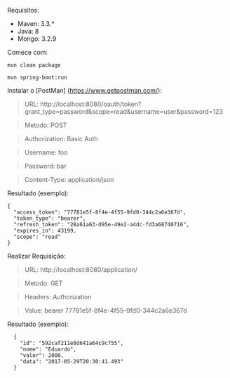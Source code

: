 Requisitos:
- Maven: 3.3.*
- Java: 8
- Mongo: 3.2.9

Comece com:
```
mvn clean package
```
```
mvn spring-boot:run
```

Instalar o [PostMan] (https://www.getpostman.com/):


> URL: http://localhost:8080/oauth/token?grant_type=password&scope=read&username=user&password=123

> Metodo: POST

> Authorization: Basic Auth

> Username: foo

> Password: bar

> Content-Type: application/json



Resultado (exemplo):
```
{
  "access_token": "77781e5f-8f4e-4f55-9fd0-344c2a6e367d",
  "token_type": "bearer",
  "refresh_token": "28a61a63-d95e-49e2-a4dc-fd3a68740716",
  "expires_in": 43199,
  "scope": "read"
}
```

Realizar Requisição:
> URL: http://localhost:8080/application/

> Metodo: GET

> Headers: Authorization

> Value: bearer 77781e5f-8f4e-4f55-9fd0-344c2a6e367d


Resultado (exemplo):
```	
  {
    "id": "592caf211e8d641a64c9c755",
    "nome": "Eduardo",
    "valor": 2000,
    "data": "2017-05-29T20:30:41.493"
  }
```



